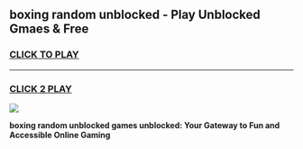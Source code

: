 
## boxing random unblocked - Play Unblocked Gmaes & Free
<h3>
<a href="https://news.freeplayer.one?title=boxing_random_unblocked&ref=16F">CLICK TO PLAY</a></h3>
<hr>

<h3>
<a href="https://news.freeplayer.one?title=boxing_random_unblocked&ref=16F">CLICK 2 PLAY</a>
  
</h3>

<a href="https://news.freeplayer.one?title=boxing_random_unblocked&ref=16F/"><img src="https://clearcache.store/games.png"></a>


**boxing random unblocked games unblocked: Your Gateway to Fun and Accessible Online Gaming**

